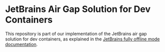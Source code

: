 # JetBrains Air Gap Solution for Dev Containers

This repository is part of our implementation of the JetBrains air gap solution for dev containers, as explained in the [JetBrains fully offline mode documentation](https://www.jetbrains.com/help/pycharm/fully-offline-mode.html).
